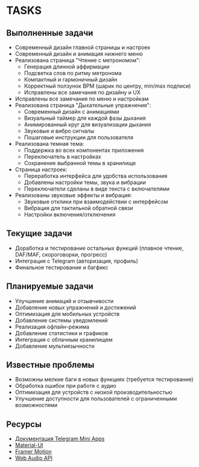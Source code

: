 # TASKS

## Выполненные задачи
- Современный дизайн главной страницы и настроек
- Современный дизайн и анимация нижнего меню
- Реализована страница "Чтение с метрономом":
  - Генерация длинной аффирмации
  - Подсветка слов по ритму метронома
  - Компактный и гармоничный дизайн
  - Корректный ползунок BPM (шарик по центру, min/max подписи)
  - Исправлены все замечания по дизайну и UX
- Исправлены все замечания по меню и настройкам
- Реализована страница "Дыхательные упражнения":
  - Современный дизайн с анимациями
  - Визуальный таймер для каждой фазы дыхания
  - Анимированный круг для визуализации дыхания
  - Звуковые и вибро сигналы
  - Пошаговые инструкции для пользователя
- Реализована темная тема:
  - Поддержка во всех компонентах приложения
  - Переключатель в настройках
  - Сохранение выбранной темы в хранилище
- Страница настроек:
  - Переработка интерфейса для удобства использования
  - Добавлены настройки темы, звука и вибрации
  - Переключатели сделаны в виде текста с включателями
- Реализованы звуковые эффекты и вибрация:
  - Звуковые отклики при взаимодействии с интерфейсом
  - Вибрация для тактильной обратной связи
  - Настройки включения/отключения

## Текущие задачи
- Доработка и тестирование остальных функций (плавное чтение, DAF/MAF, скороговорки, прогресс)
- Интеграция с Telegram (авторизация, профиль)
- Финальное тестирование и багфикс

## Планируемые задачи
- Улучшение анимаций и отзывчивости
- Добавление новых упражнений и достижений
- Оптимизация для мобильных устройств
- Добавление системы уведомлений
- Реализация офлайн-режима
- Добавление статистики и графиков
- Интеграция с облачным хранилищем
- Добавление мультиязычности

## Известные проблемы
- Возможны мелкие баги в новых функциях (требуется тестирование)
- Обработка ошибок при работе с аудио
- Оптимизация для устройств с низкой производительностью
- Улучшение доступности для пользователей с ограниченными возможностями

## Ресурсы
- [Документация Telegram Mini Apps](https://core.telegram.org/bots/webapps)
- [Material-UI](https://mui.com/)
- [Framer Motion](https://www.framer.com/motion/)
- [Web Audio API](https://developer.mozilla.org/en-US/docs/Web/API/Web_Audio_API) 